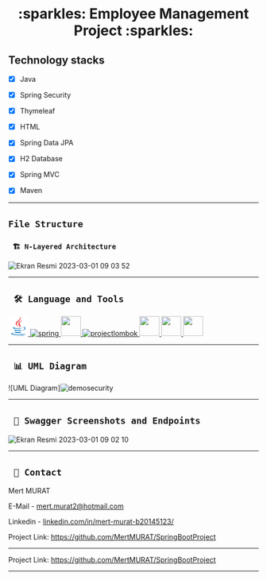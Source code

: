 
<div align="center"><h1> :sparkles: Employee Management Project :sparkles: </h1> </div>


## Technology stacks

 - [x] Java
 
 - [x] Spring Security

 - [x] Thymeleaf

 - [x] HTML

 - [x] Spring Data JPA

 - [x] H2 Database

 - [x] Spring MVC

 - [x] Maven




---
## `File Structure` 

### ` 🏗️ N-Layered Architecture`
  
<img width="165" alt="Ekran Resmi 2023-03-01 09 03 52" src="https://user-images.githubusercontent.com/58560920/222058161-6dc0ef6e-d032-4c09-82b8-3dc6e3d22ab7.png">

	

   


---

  
  ## ` 🛠️ Language and Tools` 
<p align="left"> <a href="https://www.java.com" target="_blank"> <img src="https://raw.githubusercontent.com/devicons/devicon/master/icons/java/java-original.svg" alt="java" width="40" height="40"/> </a> <a href="https://spring.io/" target="_blank"> <img src="https://www.vectorlogo.zone/logos/springio/springio-icon.svg" alt="spring" width="40" height="40"/> </a>
<a href="https://www.postgresql.org/" target="_blank"> <img src="https://upload.wikimedia.org/wikipedia/commons/2/29/Postgresql_elephant.svg" width="40"height="40"/>
<a href="https://projectlombok.org/" target="_blank"> <img src="https://avatars.githubusercontent.com/u/45949248?s=200&v=4" alt="projectlombok" width="40" height="40"/> 
<a href="https://hibernate.org/" target="_blank"> <img src="https://cdn.freebiesupply.com/logos/large/2x/hibernate-logo-png-transparent.png" width="40" height="40"/> 
<a href="https://swagger.io/" target="_blank"> <img src="https://seeklogo.com/images/S/swagger-logo-A49F73BAF4-seeklogo.com.png" width="40" height="40"/> 
<a href="https://spring.io/projects/spring-data-jpa" target="_blank"> <img src="https://huongdanjava.com/wp-content/uploads/2018/01/spring-data.png" width="40"height="40"/>

</a>
</p>
 
  

   ---
  
  ## ` 📊 UML Diagram`
  
  ![UML Diagram]![demosecurity](https://github.com/AliSerGok/EmployeeManagementSystem/assets/98125147/ac046e97-2ea1-4166-acc1-8a90037acabe)


---


  
 
  ## ` 🔭 Swagger Screenshots and Endpoints`  ###

<img width="1167" alt="Ekran Resmi 2023-03-01 09 02 10" src="https://user-images.githubusercontent.com/58560920/222057974-9aaad677-5457-4dec-b29e-83fc0927835c.png">


  
  
 
---
 

 
 




## ` 📧 Contact`

Mert MURAT
  
E-Mail - [mert.murat2@hotmail.com](mailto:mert.murat2@hotmail.com)

Linkedin - [linkedin.com/in/mert-murat-b20145123/](https://www.linkedin.com/in/mert-murat-b20145123/)

Project Link: https://github.com/MertMURAT/SpringBootProject

---


Project Link: https://github.com/MertMURAT/SpringBootProject

---


